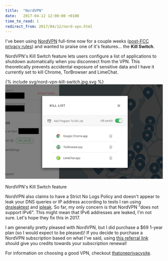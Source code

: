 ```yaml
---
title:  "NordVPN"
date:   2017-04-12 12:00:00 +0100
time_to_read: 1
redirect_from: 2017/04/12/nord-vpn.html
---
```

I've been using [NordVPN][nordvpn] full-time now for a couple weeks ([post-FCC privacy rules][fcc]) and wanted to praise one of it's features... the <b>Kill Switch</b>.

NordVPN's Kill Switch feature lets users configure a list of applications to shutdown automatically when you disconnect from the VPN. This theoretically prevents accidental exposure of sensitive data and I have it currently set to kill Chrome, TorBrowser and LimeChat.

<div class="center-media img-container" alt="NordVPN's Kill Switch feature">
    {% include svg/nord-vpn-kill-switch.jpg.svg %}
    <img src="/assets/imgs/nord-vpn-kill-switch.jpg" class="overlay-img">
</div>
<p class="image-label">NordVPN's Kill Switch feature</p>

NordVPN also claims to have a Strict No Logs Policy and doesn't appear to leak your DNS queries or IP address according to tests I ran using [dnsleaktest][dnsleaktest] and [ipleak][ipleak]. So far, my only concern is that NordVPN "does not support IPv6". This might mean that IPv6 addresses are leaked, I'm not sure. Let's hope they fix this in 2017.

I am generally pretty pleased with NordVPN, but I did purchase a $69 1-year plan (so I would expect to be pleased)! If you decide to purchase a NordVPN subscription based on what I've said, using [this referral link][referral] should give you credits towards your subscription renewal!

For information on choosing a good VPN, checkout [thatoneprivacysite][thatoneprivacysite].

[nordvpn]: https://nordvpn.com/
[fcc]: https://krebsonsecurity.com/2017/03/post-fcc-privacy-rules-should-you-vpn/
[dnsleaktest]: https://www.dnsleaktest.com/
[ipleak]: https://ipleak.net/
[referral]: http://nordvpn.com/?ref=1205825b1
[thatoneprivacysite]: https://thatoneprivacysite.net/choosing-the-best-vpn-for-you/
